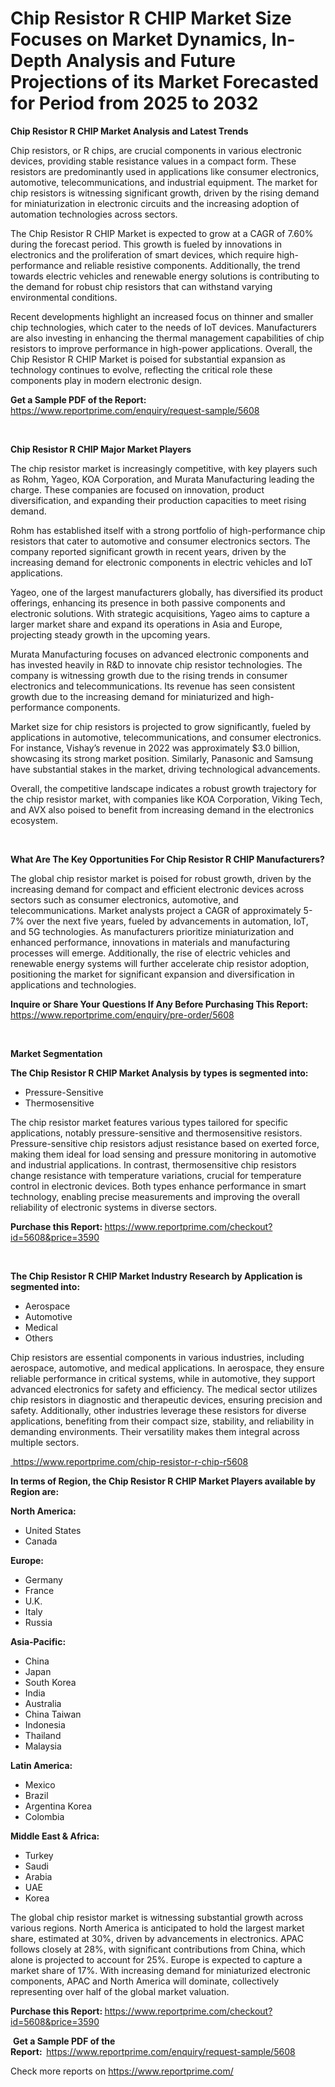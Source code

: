 <p><h1>Chip Resistor R CHIP Market Size Focuses on Market Dynamics, In-Depth Analysis and Future Projections of its Market Forecasted for Period from 2025 to 2032</h1></p><p><strong>Chip Resistor R CHIP Market Analysis and Latest Trends</strong></p>
<p><p>Chip resistors, or R chips, are crucial components in various electronic devices, providing stable resistance values in a compact form. These resistors are predominantly used in applications like consumer electronics, automotive, telecommunications, and industrial equipment. The market for chip resistors is witnessing significant growth, driven by the rising demand for miniaturization in electronic circuits and the increasing adoption of automation technologies across sectors.</p><p>The Chip Resistor R CHIP Market is expected to grow at a CAGR of 7.60% during the forecast period. This growth is fueled by innovations in electronics and the proliferation of smart devices, which require high-performance and reliable resistive components. Additionally, the trend towards electric vehicles and renewable energy solutions is contributing to the demand for robust chip resistors that can withstand varying environmental conditions.</p><p>Recent developments highlight an increased focus on thinner and smaller chip technologies, which cater to the needs of IoT devices. Manufacturers are also investing in enhancing the thermal management capabilities of chip resistors to improve performance in high-power applications. Overall, the Chip Resistor R CHIP Market is poised for substantial expansion as technology continues to evolve, reflecting the critical role these components play in modern electronic design.</p></p>
<p><strong>Get a Sample PDF of the Report:&nbsp;</strong> <a href="https://www.reportprime.com/enquiry/request-sample/5608?utm_campaign=3064&utm_medium=2&utm_source=Github&utm_content=ia&utm_term=19032025&utm_id=chip-resistor-r-chip">https://www.reportprime.com/enquiry/request-sample/5608</a></p>
<p>&nbsp;</p>
<p><strong>Chip Resistor R CHIP Major Market Players</strong></p>
<p><p>The chip resistor market is increasingly competitive, with key players such as Rohm, Yageo, KOA Corporation, and Murata Manufacturing leading the charge. These companies are focused on innovation, product diversification, and expanding their production capacities to meet rising demand.</p><p>Rohm has established itself with a strong portfolio of high-performance chip resistors that cater to automotive and consumer electronics sectors. The company reported significant growth in recent years, driven by the increasing demand for electronic components in electric vehicles and IoT applications.</p><p>Yageo, one of the largest manufacturers globally, has diversified its product offerings, enhancing its presence in both passive components and electronic solutions. With strategic acquisitions, Yageo aims to capture a larger market share and expand its operations in Asia and Europe, projecting steady growth in the upcoming years.</p><p>Murata Manufacturing focuses on advanced electronic components and has invested heavily in R&D to innovate chip resistor technologies. The company is witnessing growth due to the rising trends in consumer electronics and telecommunications. Its revenue has seen consistent growth due to the increasing demand for miniaturized and high-performance components.</p><p>Market size for chip resistors is projected to grow significantly, fueled by applications in automotive, telecommunications, and consumer electronics. For instance, Vishay’s revenue in 2022 was approximately $3.0 billion, showcasing its strong market position. Similarly, Panasonic and Samsung have substantial stakes in the market, driving technological advancements.</p><p>Overall, the competitive landscape indicates a robust growth trajectory for the chip resistor market, with companies like KOA Corporation, Viking Tech, and AVX also poised to benefit from increasing demand in the electronics ecosystem.</p></p>
<p>&nbsp;</p>
<p><strong>What Are The Key Opportunities For Chip Resistor R CHIP Manufacturers?</strong></p>
<p><p>The global chip resistor market is poised for robust growth, driven by the increasing demand for compact and efficient electronic devices across sectors such as consumer electronics, automotive, and telecommunications. Market analysts project a CAGR of approximately 5-7% over the next five years, fueled by advancements in automation, IoT, and 5G technologies. As manufacturers prioritize miniaturization and enhanced performance, innovations in materials and manufacturing processes will emerge. Additionally, the rise of electric vehicles and renewable energy systems will further accelerate chip resistor adoption, positioning the market for significant expansion and diversification in applications and technologies.</p></p>
<p><strong>Inquire or Share Your Questions If Any Before Purchasing This Report:</strong> <a href="https://www.reportprime.com/enquiry/pre-order/5608?utm_campaign=3064&utm_medium=2&utm_source=Github&utm_content=ia&utm_term=19032025&utm_id=chip-resistor-r-chip">https://www.reportprime.com/enquiry/pre-order/5608</a></p>
<p>&nbsp;</p>
<p><strong>Market Segmentation</strong></p>
<p><strong>The Chip Resistor R CHIP Market Analysis by types is segmented into:</strong></p>
<p><ul><li>Pressure-Sensitive</li><li>Thermosensitive</li></ul></p>
<p><p>The chip resistor market features various types tailored for specific applications, notably pressure-sensitive and thermosensitive resistors. Pressure-sensitive chip resistors adjust resistance based on exerted force, making them ideal for load sensing and pressure monitoring in automotive and industrial applications. In contrast, thermosensitive chip resistors change resistance with temperature variations, crucial for temperature control in electronic devices. Both types enhance performance in smart technology, enabling precise measurements and improving the overall reliability of electronic systems in diverse sectors.</p></p>
<p><strong>Purchase this Report:&nbsp;</strong><a href="https://www.reportprime.com/checkout?id=5608&price=3590&utm_campaign=3064&utm_medium=2&utm_source=Github&utm_content=ia&utm_term=19032025&utm_id=chip-resistor-r-chip">https://www.reportprime.com/checkout?id=5608&price=3590</a></p>
<p>&nbsp;</p>
<p><strong>The Chip Resistor R CHIP Market Industry Research by Application is segmented into:</strong></p>
<p><ul><li>Aerospace</li><li>Automotive</li><li>Medical</li><li>Others</li></ul></p>
<p><p>Chip resistors are essential components in various industries, including aerospace, automotive, and medical applications. In aerospace, they ensure reliable performance in critical systems, while in automotive, they support advanced electronics for safety and efficiency. The medical sector utilizes chip resistors in diagnostic and therapeutic devices, ensuring precision and safety. Additionally, other industries leverage these resistors for diverse applications, benefiting from their compact size, stability, and reliability in demanding environments. Their versatility makes them integral across multiple sectors.</p></p>
<p><a href="https://www.reportprime.com/chip-resistor-r-chip-r5608?utm_campaign=3064&utm_medium=2&utm_source=Github&utm_content=ia&utm_term=19032025&utm_id=chip-resistor-r-chip">&nbsp;https://www.reportprime.com/chip-resistor-r-chip-r5608</a></p>
<p><strong>In terms of Region, the Chip Resistor R CHIP Market Players available by Region are:</strong></p>
<p>
    <p> <strong> North America: </strong>
        <ul>
            <li>United States</li>
            <li>Canada</li>
        </ul>
        </p> 
    <p> <strong> Europe: </strong>
        <ul>
            <li>Germany</li>
            <li>France</li>
            <li>U.K.</li>
            <li>Italy</li>
            <li>Russia</li>
        </ul>
        </p> 
    <p> <strong> Asia-Pacific: </strong>
        <ul>
            <li>China</li>
            <li>Japan</li>
            <li>South Korea</li>
            <li>India</li>
            <li>Australia</li>
            <li>China Taiwan</li>
            <li>Indonesia</li>
            <li>Thailand</li>
            <li>Malaysia</li>
        </ul>
        </p> 
    <p> <strong> Latin America: </strong>
        <ul>
            <li>Mexico</li>
            <li>Brazil</li>
            <li>Argentina Korea</li>
            <li>Colombia</li>
        </ul>
        </p> 
    <p> <strong> Middle East & Africa: </strong>
        <ul>
            <li>Turkey</li>
            <li>Saudi</li>
            <li>Arabia</li>
            <li>UAE</li>
            <li>Korea</li>
        </ul>
    </p>
    </p>
<p><p>The global chip resistor market is witnessing substantial growth across various regions. North America is anticipated to hold the largest market share, estimated at 30%, driven by advancements in electronics. APAC follows closely at 28%, with significant contributions from China, which alone is projected to account for 25%. Europe is expected to capture a market share of 17%. With increasing demand for miniaturized electronic components, APAC and North America will dominate, collectively representing over half of the global market valuation.</p></p>
<p><strong>Purchase this Report: </strong><a href="https://www.reportprime.com/checkout?id=5608&price=3590&utm_campaign=3064&utm_medium=2&utm_source=Github&utm_content=ia&utm_term=19032025&utm_id=chip-resistor-r-chip">https://www.reportprime.com/checkout?id=5608&price=3590</a></p>
<p>&nbsp;<strong>Get a Sample PDF of the Report:&nbsp;&nbsp;</strong><a href="https://www.reportprime.com/enquiry/request-sample/5608?utm_campaign=3064&utm_medium=2&utm_source=Github&utm_content=ia&utm_term=19032025&utm_id=chip-resistor-r-chip">https://www.reportprime.com/enquiry/request-sample/5608</a></p>
<p><strong></strong></p>
<p>Check more reports on <a href="https://www.reportprime.com/?utm_campaign=3064&utm_medium=2&utm_source=Github&utm_content=ia&utm_term=19032025&utm_id=chip-resistor-r-chip">https://www.reportprime.com/</a></p>